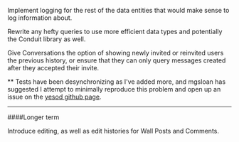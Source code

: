 Implement logging for the rest of the data entities that would make sense to
log information about.

Rewrite any hefty queries to use more efficient data types and potentially the
Conduit library as well.

Give Conversations the option of showing newly invited or reinvited users the
previous history, or ensure that they can only query messages created after they
accepted their invite.

** Tests have been desynchronizing as I've added more, and mgsloan has suggested
I attempt to minimally reproduce this problem and open up an issue on the [yesod
github page](https://github.com/yesodweb/yesod/issues).


--------------------------------------------------------------------------------

####Longer term

Introduce editing, as well as edit histories for Wall Posts and Comments.
